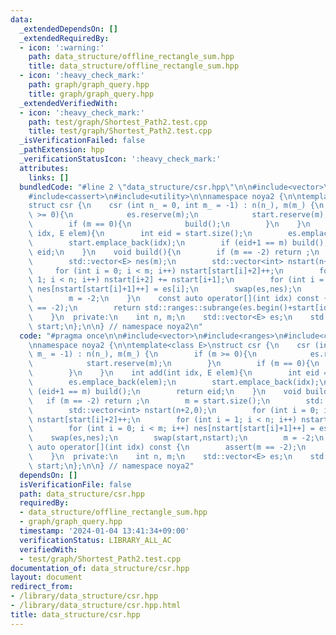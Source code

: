 ```yaml
---
data:
  _extendedDependsOn: []
  _extendedRequiredBy:
  - icon: ':warning:'
    path: data_structure/offline_rectangle_sum.hpp
    title: data_structure/offline_rectangle_sum.hpp
  - icon: ':heavy_check_mark:'
    path: graph/graph_query.hpp
    title: graph/graph_query.hpp
  _extendedVerifiedWith:
  - icon: ':heavy_check_mark:'
    path: test/graph/Shortest_Path2.test.cpp
    title: test/graph/Shortest_Path2.test.cpp
  _isVerificationFailed: false
  _pathExtension: hpp
  _verificationStatusIcon: ':heavy_check_mark:'
  attributes:
    links: []
  bundledCode: "#line 2 \"data_structure/csr.hpp\"\n\n#include<vector>\n#include<ranges>\n\
    #include<cassert>\n#include<utility>\n\nnamespace noya2 {\n\ntemplate<class E>\n\
    struct csr {\n    csr (int n_ = 0, int m_ = -1) : n(n_), m(m_) {\n        if (m\
    \ >= 0){\n            es.reserve(m);\n            start.reserve(m);\n        }\n\
    \        if (m == 0){\n            build();\n        }\n    }\n    int add(int\
    \ idx, E elem){\n        int eid = start.size();\n        es.emplace_back(elem);\n\
    \        start.emplace_back(idx);\n        if (eid+1 == m) build();\n        return\
    \ eid;\n    }\n    void build(){\n        if (m == -2) return ;\n        m = start.size();\n\
    \        std::vector<E> nes(m);\n        std::vector<int> nstart(n+2,0);\n   \
    \     for (int i = 0; i < m; i++) nstart[start[i]+2]++;\n        for (int i =\
    \ 1; i < n; i++) nstart[i+2] += nstart[i+1];\n        for (int i = 0; i < m; i++)\
    \ nes[nstart[start[i]+1]++] = es[i];\n        swap(es,nes);\n        swap(start,nstart);\n\
    \        m = -2;\n    }\n    const auto operator[](int idx) const {\n        assert(m\
    \ == -2);\n        return std::ranges::subrange(es.begin()+start[idx],es.begin()+start[idx+1]);\n\
    \    }\n  private:\n    int n, m;\n    std::vector<E> es;\n    std::vector<int>\
    \ start;\n};\n\n} // namespace noya2\n"
  code: "#pragma once\n\n#include<vector>\n#include<ranges>\n#include<cassert>\n#include<utility>\n\
    \nnamespace noya2 {\n\ntemplate<class E>\nstruct csr {\n    csr (int n_ = 0, int\
    \ m_ = -1) : n(n_), m(m_) {\n        if (m >= 0){\n            es.reserve(m);\n\
    \            start.reserve(m);\n        }\n        if (m == 0){\n            build();\n\
    \        }\n    }\n    int add(int idx, E elem){\n        int eid = start.size();\n\
    \        es.emplace_back(elem);\n        start.emplace_back(idx);\n        if\
    \ (eid+1 == m) build();\n        return eid;\n    }\n    void build(){\n     \
    \   if (m == -2) return ;\n        m = start.size();\n        std::vector<E> nes(m);\n\
    \        std::vector<int> nstart(n+2,0);\n        for (int i = 0; i < m; i++)\
    \ nstart[start[i]+2]++;\n        for (int i = 1; i < n; i++) nstart[i+2] += nstart[i+1];\n\
    \        for (int i = 0; i < m; i++) nes[nstart[start[i]+1]++] = es[i];\n    \
    \    swap(es,nes);\n        swap(start,nstart);\n        m = -2;\n    }\n    const\
    \ auto operator[](int idx) const {\n        assert(m == -2);\n        return std::ranges::subrange(es.begin()+start[idx],es.begin()+start[idx+1]);\n\
    \    }\n  private:\n    int n, m;\n    std::vector<E> es;\n    std::vector<int>\
    \ start;\n};\n\n} // namespace noya2"
  dependsOn: []
  isVerificationFile: false
  path: data_structure/csr.hpp
  requiredBy:
  - data_structure/offline_rectangle_sum.hpp
  - graph/graph_query.hpp
  timestamp: '2024-01-04 13:41:34+09:00'
  verificationStatus: LIBRARY_ALL_AC
  verifiedWith:
  - test/graph/Shortest_Path2.test.cpp
documentation_of: data_structure/csr.hpp
layout: document
redirect_from:
- /library/data_structure/csr.hpp
- /library/data_structure/csr.hpp.html
title: data_structure/csr.hpp
---
```

